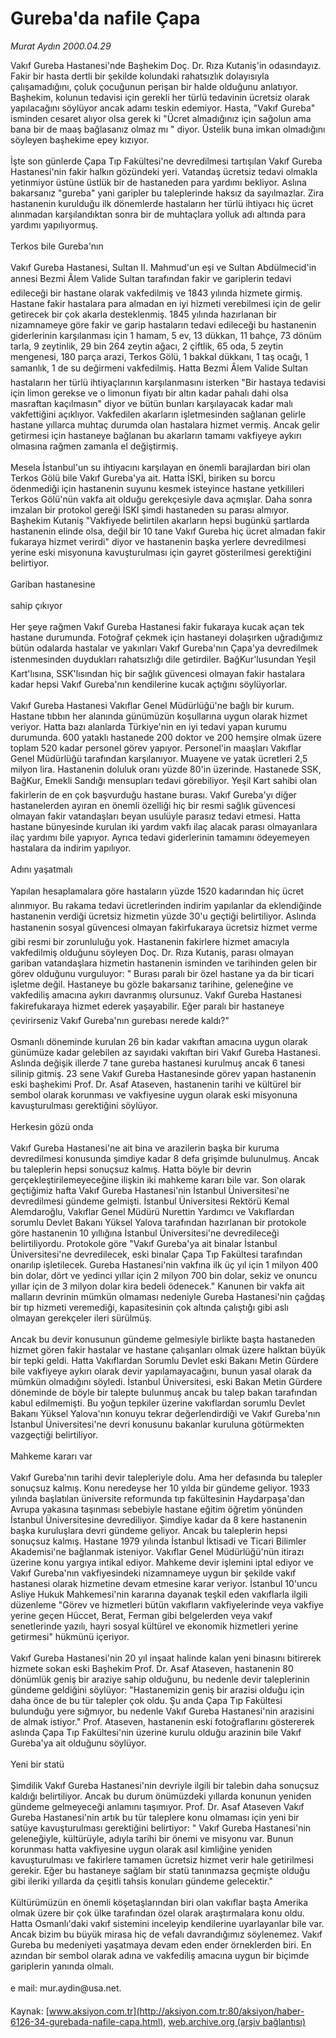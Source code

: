 # Gureba'da nafile Çapa

*Murat Aydın 2000.04.29*

<font class="agenda2NewsSpot">
 Vakıf Gureba Hastanesi'nde Başhekim Doç. Dr. Rıza Kutaniş'in odasındayız. Fakir bir hasta dertli bir şekilde kolundaki rahatsızlık dolayısıyla çalışamadığını, çoluk çocuğunun perişan bir halde olduğunu anlatıyor.
</font>
<font class="newsDetail">
 Başhekim, kolunun tedavisi için gerekli her türlü tedavinin ücretsiz olarak yapılacağını söylüyor ancak adamı teskin edemiyor. Hasta, "Vakıf Gureba" isminden cesaret alıyor olsa gerek ki "Ücret almadığınız için sağolun ama bana bir de maaş bağlasanız olmaz mı " diyor. Üstelik buna imkan olmadığını söyleyen başhekime epey kızıyor.
 <br/>
 <br/>
 İşte son günlerde Çapa Tıp Fakültesi'ne devredilmesi tartışılan Vakıf Gureba Hastanesi'nin fakir halkın gözündeki yeri. Vatandaş ücretsiz tedavi olmakla yetinmiyor üstüne üstlük bir de hastaneden para yardımı bekliyor. Aslına bakarsanız "gureba" yani garipler bu taleplerinde haksız da sayılmazlar. Zira hastanenin kurulduğu ilk dönemlerde hastaların her türlü ihtiyacı hiç ücret alınmadan karşılandıktan sonra bir de muhtaçlara yolluk adı altında para yardımı yapılıyormuş.
 <br/>
 <br/>
 Terkos bile Gureba'nın
 <br/>
 <br/>
 Vakıf Gureba Hastanesi, Sultan II. Mahmud'un eşi ve Sultan Abdülmecid'in annesi Bezmi Âlem Valide Sultan tarafından fakir ve gariplerin tedavi edileceği bir hastane olarak vakfedilmiş ve 1843 yılında hizmete girmiş. Hastane fakir hastalara para almadan en iyi hizmeti verebilmesi için de gelir getirecek bir çok akarla desteklenmiş. 1845 yılında hazırlanan bir nizamnameye göre fakir ve garip hastaların tedavi edileceği bu hastanenin giderlerinin karşılanması için 1 hamam, 5 ev, 13 dükkan, 11 bahçe, 73 dönüm tarla, 9 zeytinlik, 29 bin 264 zeytin ağacı, 2 çiftlik, 65 oda, 5 zeytin mengenesi, 180 parça arazi, Terkos Gölü, 1 bakkal dükkanı, 1 taş ocağı, 1 samanlık, 1 de su değirmeni vakfedilmiş. Hatta Bezmi Âlem Valide Sultan hastaların her türlü ihtiyaçlarının karşılanmasını isterken "Bir hastaya tedavisi için limon gerekse ve o limonun fiyatı bir altın kadar pahalı dahi olsa masraftan kaçılmasın" diyor ve bütün bunları karşılayacak kadar malı vakfettiğini açıklıyor. Vakfedilen akarların işletmesinden sağlanan gelirle hastane yıllarca muhtaç durumda olan hastalara hizmet vermiş. Ancak gelir getirmesi için hastaneye bağlanan bu akarların tamamı vakfiyeye aykırı olmasına rağmen zamanla el değiştirmiş.
 <br/>
 <br/>
 Mesela İstanbul'un su ihtiyacını karşılayan en önemli barajlardan biri olan Terkos Gölü bile Vakıf Gureba'ya ait. Hatta İSKİ, biriken su borcu ödenmediği için hastanenin suyunu kesmek isteyince hastane yetkilileri Terkos Gölü'nün vakfa ait olduğu gerekçesiyle dava açmışlar. Daha sonra imzalan bir protokol gereği İSKİ şimdi hastaneden su parası almıyor. Başhekim Kutaniş "Vakfiyede belirtilen akarların hepsi bugünkü şartlarda hastanenin elinde olsa, değil bir 10 tane Vakıf Gureba hiç ücret almadan fakir fukaraya hizmet verirdi" diyor ve hastanenin başka yerlere devredilmesi yerine eski misyonuna kavuşturulması için gayret gösterilmesi gerektiğini belirtiyor.
 <br/>
 <br/>
 Gariban hastanesine
 <br/>
 <br/>
 sahip çıkıyor
 <br/>
 <br/>
 Her şeye rağmen Vakıf Gureba Hastanesi fakir fukaraya kucak açan tek hastane durumunda. Fotoğraf çekmek için hastaneyi dolaşırken uğradığımız bütün odalarda hastalar ve yakınları Vakıf Gureba'nın Çapa'ya devredilmek istenmesinden duydukları rahatsızlığı dile getirdiler. BağKur'lusundan Yeşil Kart'lısına, SSK'lısından hiç bir sağlık güvencesi olmayan fakir hastalara kadar hepsi Vakıf Gureba'nın kendilerine kucak açtığını söylüyorlar.
 <br/>
 <br/>
 Vakıf Gureba Hastanesi Vakıflar Genel Müdürlüğü'ne bağlı bir kurum. Hastane tıbbın her alanında günümüzün koşullarına uygun olarak hizmet veriyor. Hatta bazı alanlarda Türkiye'nin en iyi tedavi yapan kurumu durumunda. 600 yataklı hastanede 200 doktor ve 200 hemşire olmak üzere toplam 520 kadar personel görev yapıyor. Personel'in maaşları Vakıflar Genel Müdürlüğü tarafından karşılanıyor. Muayene ve yatak ücretleri 2,5 milyon lira. Hastanenin doluluk oranı yüzde 80'in üzerinde. Hastanede SSK, BağKur, Emekli Sandığı mensupları tedavi görebiliyor. Yeşil Kart sahibi olan fakirlerin de en çok başvurduğu hastane burası. Vakıf Gureba'yı diğer hastanelerden ayıran en önemli özelliği hiç bir resmi sağlık güvencesi olmayan fakir vatandaşları beyan usulüyle parasız tedavi etmesi. Hatta hastane bünyesinde kurulan iki yardım vakfı ilaç alacak parası olmayanlara ilaç yardımı bile yapıyor. Ayrıca tedavi giderlerinin tamamını ödeyemeyen hastalara da indirim yapılıyor.
 <br/>
 <br/>
 Adını yaşatmalı
 <br/>
 <br/>
 Yapılan hesaplamalara göre hastaların yüzde 1520 kadarından hiç ücret alınmıyor. Bu rakama tedavi ücretlerinden indirim yapılanlar da eklendiğinde hastanenin verdiği ücretsiz hizmetin yüzde 30'u geçtiği belirtiliyor. Aslında hastanenin sosyal güvencesi olmayan fakirfukaraya ücretsiz hizmet verme gibi resmi bir zorunluluğu yok. Hastanenin fakirlere hizmet amacıyla vakfedilmiş olduğunu söyleyen Doç. Dr. Rıza Kutaniş, parası olmayan gariban vatandaşlara hizmetin hastanenin isminden ve tarihinden gelen bir görev olduğunu vurguluyor: " Burası paralı bir özel hastane ya da bir ticari işletme değil. Hastaneye bu gözle bakarsanız tarihine, geleneğine ve vakfediliş amacına aykırı davranmış olursunuz. Vakıf Gureba Hastanesi fakirefukaraya hizmet ederek yaşayabilir. Eğer paralı bir hastaneye çevirirseniz Vakıf Gureba'nın gurebası nerede kaldı?"
 <br/>
 <br/>
 Osmanlı döneminde kurulan 26 bin kadar vakıftan amacına uygun olarak günümüze kadar gelebilen az sayıdaki vakıftan biri Vakıf Gureba Hastanesi. Aslında değişik illerde 7 tane gureba hastanesi kurulmuş ancak 6 tanesi silinip gitmiş. 23 sene Vakıf Gureba Hastanesinde görev yapan hastanenin eski başhekimi Prof. Dr. Asaf Ataseven, hastanenin tarihi ve kültürel bir sembol olarak korunması ve vakfiyesine uygun olarak eski misyonuna kavuşturulması gerektiğini söylüyor.
 <br/>
 <br/>
 Herkesin gözü onda
 <br/>
 <br/>
 Vakıf Gureba Hastanesi'ne ait bina ve arazilerin başka bir kuruma devredilmesi konusunda şimdiye kadar 8 defa grişimde bulunulmuş. Ancak bu taleplerin hepsi sonuçsuz kalmış. Hatta böyle bir devrin gerçekleştirilemeyeceğine ilişkin iki mahkeme kararı bile var. Son olarak geçtiğimiz hafta Vakıf Gureba Hastanesi'nin İstanbul Üniversitesi'ne devredilmesi gündeme gelmişti. İstanbul Üniversitesi Rektörü Kemal Alemdaroğlu, Vakıflar Genel Müdürü Nurettin Yardımcı ve Vakıflardan sorumlu Devlet Bakanı Yüksel Yalova tarafından hazırlanan bir protokole göre hastanenin 10 yıllığına İstanbul Üniversitesi'ne devredileceği belirtiliyordu. Protokole göre "Vakıf Gureba'ya ait binalar İstanbul Üniversitesi'ne devredilecek, eski binalar Çapa Tıp Fakültesi tarafından onarılıp işletilecek. Gureba Hastanesi'nin vakfına ilk üç yıl için 1 milyon 400 bin dolar, dört ve yedinci yıllar için 2 milyon 700 bin dolar, sekiz ve onuncu yıllar için de 3 milyon dolar kira bedeli ödenecek." Kanunen bir vakfa ait malların devrinin mümkün olmaması nedeniyle Gureba Hastanesi'nin çağdaş bir tıp hizmeti veremediği, kapasitesinin çok altında çalıştığı gibi aslı olmayan gerekçeler ileri sürülmüş.
 <br/>
 <br/>
 Ancak bu devir konusunun gündeme gelmesiyle birlikte başta hastaneden hizmet gören fakir hastalar ve hastane çalışanları olmak üzere halktan büyük bir tepki geldi. Hatta Vakıflardan Sorumlu Devlet eski Bakanı Metin Gürdere bile vakfiyeye aykırı olarak devir yapılamayacağını, bunun yasal olarak da mümkün olmadığını söyledi. İstanbul Üniversitesi, eski Bakan Metin Gürdere döneminde de böyle bir talepte bulunmuş ancak bu talep bakan tarafından kabul edilmemişti. Bu yoğun tepkiler üzerine vakıflardan sorumlu Devlet Bakanı Yüksel Yalova'nın konuyu tekrar değerlendirdiği ve Vakıf Gureba'nın İstanbul Üniversitesi'ne devri konusunu bakanlar kuruluna götürmekten vazgeçtiği belirtiliyor.
 <br/>
 <br/>
 Mahkeme kararı var
 <br/>
 <br/>
 Vakıf Gureba'nın tarihi devir talepleriyle dolu. Ama her defasında bu talepler sonuçsuz kalmış. Konu neredeyse her 10 yılda bir gündeme geliyor. 1933 yılında başlatılan üniversite reformunda tıp fakültesinin Haydarpaşa'dan Avrupa yakasına taşınması sebebiyle hastane eğitim öğretim yönünden İstanbul Üniversitesine devrediliyor. Şimdiye kadar da 8 kere hastanenin başka kuruluşlara devri gündeme geliyor. Ancak bu taleplerin hepsi sonuçsuz kalmış. Hastane 1979 yılında İstanbul İktisadi ve Ticari Bilimler Akademisi'ne bağlanmak isteniyor. Vakıflar Genel Müdürlüğü'nün itirazı üzerine konu yargıya intikal ediyor. Mahkeme devir işlemini iptal ediyor ve Vakıf Gureba'nın vakfiyesindeki nizamnameye uygun bir şekilde vakıf hastanesi olarak hizmetine devam etmesine karar veriyor. İstanbul 10'uncu Asliye Hukuk Mahkemesi'nin kararına dayanak teşkil eden vakıflarla ilgili düzenleme "Görev ve hizmetleri bütün vakıfların vakfiyelerinde veya vakfiye yerine geçen Hüccet, Berat, Ferman gibi belgelerden veya vakıf senetlerinde yazılı, hayri sosyal kültürel ve ekonomik hizmetleri yerine getirmesi" hükmünü içeriyor.
 <br/>
 <br/>
 Vakıf Gureba Hastanesi'nin 20 yıl inşaat halinde kalan yeni binasını bitirerek hizmete sokan eski Başhekim Prof. Dr. Asaf Ataseven, hastanenin 80 dönümlük geniş bir araziye sahip olduğunu, bu nedenle devir taleplerinin gündeme geldiğini söylüyor: "Hastanemizin geniş bir arazisi olduğu için daha önce de bu tür talepler çok oldu. Şu anda Çapa Tıp Fakültesi bulunduğu yere sığmıyor, bu nedenle Vakıf Gureba Hastanesi'nin arazisini de almak istiyor." Prof. Ataseven, hastanenin eski fotoğraflarını göstererek aslında Çapa Tıp Fakültesi'nin üzerine kurulu olduğu arazinin bile Vakıf Gureba'ya ait olduğunu söylüyor.
 <br/>
 <br/>
 Yeni bir statü
 <br/>
 <br/>
 Şimdilik Vakıf Gureba Hastanesi'nin devriyle ilgili bir talebin daha sonuçsuz kaldığı belirtiliyor. Ancak bu durum önümüzdeki yıllarda konunun yeniden gündeme gelmeyeceği anlamını taşımıyor. Prof. Dr. Asaf Ataseven Vakıf Gureba Hastanesi'nin artık bu tür taleplere konu olmaması için yeni bir satüye kavuşturulması gerektiğini belirtiyor: " Vakıf Gureba Hastanesi'nin geleneğiyle, kültürüyle, adıyla tarihi bir önemi ve misyonu var. Bunun korunması hatta vakfiyesine uygun olarak asıl kimliğine yeniden kavuşturulması ve fakirlere tamamen ücretsiz hizmet verir hale getirilmesi gerekir. Eğer bu hastaneye sağlam bir statü tanınmazsa geçmişte olduğu gibi ileriki yıllarda da çeşitli tahsis konuları gündeme gelecektir."
 <br/>
 <br/>
 Kültürümüzün en önemli köşetaşlarından biri olan vakıflar başta Amerika olmak üzere bir çok ülke tarafından özel olarak araştırmalara konu oldu. Hatta Osmanlı'daki vakıf sistemini inceleyip kendilerine uyarlayanlar bile var. Ancak bizim bu büyük mirasa hiç de vefalı davrandığımız söylenemez. Vakıf Gureba bu medeniyeti yaşatmaya devam eden ender örneklerden biri. En azından bir sembol olarak adına ve vakfediliş amacına uygun bir biçimde gariplerin yanında olmalı.
 <br/>
 <br/>
 e mail: mur.aydin@usa.net.
 <br/>
</font>

Kaynak: [www.aksiyon.com.tr](http://aksiyon.com.tr:80/aksiyon/haber-6126-34-gurebada-nafile-capa.html), [web.archive.org (arşiv bağlantısı)](http://web.archive.org/web/20100923141052/http://aksiyon.com.tr:80/aksiyon/haber-6126-34-gurebada-nafile-capa.html)
